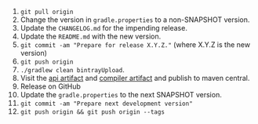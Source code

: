 1. `git pull origin`
2. Change the version in `gradle.properties` to a non-SNAPSHOT version.
3. Update the `CHANGELOG.md` for the impending release.
4. Update the `README.md` with the new version.
5. `git commit -am "Prepare for release X.Y.Z."` (where X.Y.Z is the new version)
6. `git push origin`
7. `./gradlew clean bintrayUpload`.
8. Visit the [api artifact](https://bintray.com/ansman/kotshi/api#central) and [compiler artifact](https://bintray.com/ansman/kotshi/compiler#central) and publish to maven central.
9. Release on GitHub
10. Update the `gradle.properties` to the next SNAPSHOT version.
11. `git commit -am "Prepare next development version"`
12. `git push origin && git push origin --tags`
